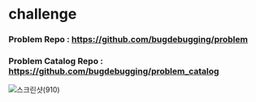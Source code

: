 # challenge

### Problem Repo : https://github.com/bugdebugging/problem

### Problem Catalog Repo : https://github.com/bugdebugging/problem_catalog

![스크린샷(910)](https://user-images.githubusercontent.com/51366592/156357717-8edc7c9f-40cd-47e5-9632-8c929744735b.png)

